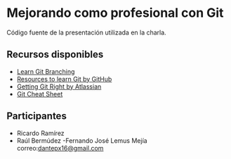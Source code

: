 # Mejorando como profesional con Git

Código fuente de la presentación utilizada en la charla.

## Recursos disponibles

- [Learn Git Branching](https://learngitbranching.js.org/)
- [Resources to learn Git by GitHub](https://try.github.io/)
- [Getting Git Right by Atlassian](https://www.atlassian.com/git)
- [Git Cheat Sheet](https://github.com/arslanbilal/git-cheat-sheet/blob/master/other-sheets/git-cheat-sheet-es.md)

## Participantes

- Ricardo Ramírez
- Raúl Bermúdez
-Fernando  José Lemus Mejía correo:dantepx16@gmail.com
